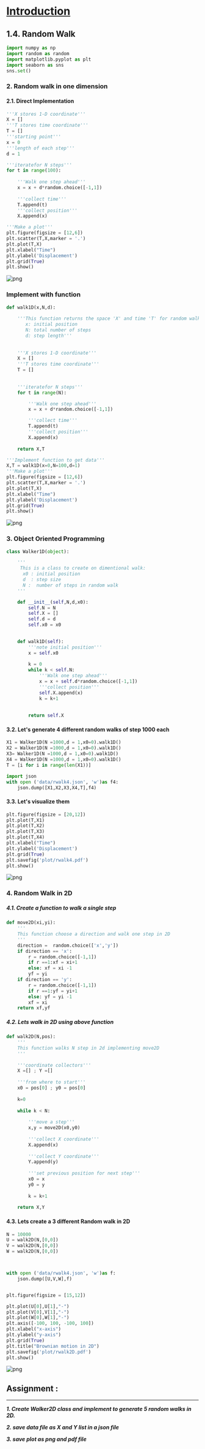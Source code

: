 

# [Introduction](https://datafiction.github.io/intro.html)

## 1.4. Random Walk


```python
import numpy as np
import random as random
import matplotlib.pyplot as plt
import seaborn as sns
sns.set()
```

### 2. Random walk in one dimension 

#### 2.1. Direct Implementation


```python
'''X stores 1-D coordinate'''
X = []
'''T stores time coordinate'''
T = []
'''starting point'''
x = 0
'''length of each step'''
d = 1

'''iteratefor N steps'''
for t in range(100):
    
    '''Walk one step ahead'''
    x = x + d*random.choice([-1,1])
    
    '''collect time'''
    T.append(t)
    '''collect position'''
    X.append(x)
```


```python
'''Make a plot'''    
plt.figure(figsize = [12,6])
plt.scatter(T,X,marker = '.')
plt.plot(T,X)
plt.xlabel("Time")
plt.ylabel('Displacement')
plt.grid(True)
plt.show()
```


![png](output_5_0.png)


### Implement with function


```python
def walk1D(x,N,d):
    
    '''This function returns the space 'X' and time 'T' for random walk in 1D
       x: initial position
       N: total number of steps
       d: step length'''
    
    
    '''X stores 1-D coordinate'''
    X = []
    '''T stores time coordinate'''
    T = []
    
    
    '''iteratefor N steps'''
    for t in range(N):

        '''Walk one step ahead'''
        x = x + d*random.choice([-1,1])

        '''collect time'''
        T.append(t)
        '''collect position'''
        X.append(x)
        
    return X,T
```


```python
'''Implement function to get data'''
X,T = walk1D(x=0,N=100,d=1)
'''Make a plot''' 
plt.figure(figsize = [12,6])
plt.scatter(T,X,marker = '.')
plt.plot(T,X)
plt.xlabel("Time")
plt.ylabel('Displacement')
plt.grid(True)
plt.show()
```


![png](output_8_0.png)


### 3. Object Oriented Programming


```python
class Walker1D(object):

    ''' 
     This is a class to create on dimentional walk:
      x0 : initial position
      d  : step size 
      N :  number of steps in random walk 
    '''

    def __init__(self,N,d,x0):
        self.N = N
        self.X = []
        self.d = d
        self.x0 = x0
        

    def walk1D(self):
        '''note initial position'''
        x = self.x0
        
        k = 0
        while k < self.N:
            '''Walk one step ahead'''
            x = x + self.d*random.choice([-1,1])
            '''collect position'''
            self.X.append(x)
            k = k+1
            
            
        return self.X

```

#### 3.2. Let's generate 4 different random walks of step 1000 each


```python
X1 = Walker1D(N =1000,d = 1,x0=0).walk1D()
X2 = Walker1D(N =1000,d = 1,x0=0).walk1D()
X3= Walker1D(N =1000,d = 1,x0=0).walk1D()
X4 = Walker1D(N =1000,d = 1,x0=0).walk1D()
T = [i for i in range(len(X1))]
```


```python
import json
with open ('data/rwalk4.json', 'w')as f4:
    json.dump([X1,X2,X3,X4,T],f4)
```

#### 3.3. Let's visualize them


```python
plt.figure(figsize = [20,12])
plt.plot(T,X1)
plt.plot(T,X2)
plt.plot(T,X3)
plt.plot(T,X4)
plt.xlabel("Time")
plt.ylabel('Displacement')
plt.grid(True)
plt.savefig('plot/rwalk4.pdf') 
plt.show()
```


![png](output_15_0.png)


### 4. Random Walk in 2D

##### 4.1. Create a function to walk a single step


```python
def move2D(xi,yi):
    '''
    This function choose a direction and walk one step in 2D
    '''
    direction =  random.choice(['x','y'])
    if direction == 'x':
        r = random.choice([-1,1])
        if r ==1:xf = xi+1
        else: xf = xi -1
        yf = yi
    if direction == 'y':
        r = random.choice([-1,1])
        if r ==1:yf = yi+1
        else: yf = yi -1
        xf = xi
    return xf,yf
```

##### 4.2. Lets walk in 2D using above function


```python
def walk2D(N,pos):
    '''
    This function walks N step in 2d implementing move2D
    '''
    
    '''coordinate collectors'''
    X =[] ; Y =[]
    
    '''from where to start'''
    x0 = pos[0] ; y0 = pos[0]
    
    k=0
    
    while k < N:
        
        '''move a step'''
        x,y = move2D(x0,y0)
        
        '''collect X coordinate'''
        X.append(x)
        
        '''collect Y coordinate'''
        Y.append(y)
        
        '''set previous position for next step'''
        x0 = x
        y0 = y
        
        k = k+1
        
    return X,Y
```

#### 4.3. Lets create a 3 different Random walk in 2D


```python
N = 10000
U = walk2D(N,[0,0])
V = walk2D(N,[0,0])
W = walk2D(N,[0,0])



with open ('data/rwalk4.json', 'w')as f:
    json.dump([U,V,W],f)


plt.figure(figsize = [15,12])

plt.plot(U[0],U[1],"-")
plt.plot(V[0],V[1],"-")
plt.plot(W[0],W[1],"-")
plt.axis([-100, 100, -100, 100])
plt.xlabel("x-axis")
plt.ylabel("y-axis")
plt.grid(True)
plt.title("Brownian motion in 2D")
plt.savefig('plot/rwalk2D.pdf') 
plt.show()
```


![png](output_22_0.png)


## Assignment : 
-----------

***1. Create Walker2D class and implement to generate 5 random walks in 2D.***

***2. save data file as X and Y list in a json file***

***3. save plot as png and pdf file***


```python

```


```python

```


```python

```


```python

```


```python

```


```python

```


```python

```


```python

```


```python

```


```python

```


```python

```


```python

```


```python

```


```python

```


```python

```


```python

```


```python

```


```python

```


```python

```


```python

```


```python

```


```python

```


```python

```


```python

```


```python

```


```python

```


```python

```


```python

```


```python

```


```python

```


```python

```


```python

```
